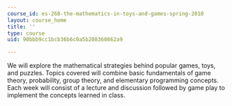 ```yaml
---
course_id: es-268-the-mathematics-in-toys-and-games-spring-2010
layout: course_home
title: ''
type: course
uid: 90bbb9cc1bcb36b6c0a5b208360862a9

---
```

We will explore the mathematical strategies behind popular games, toys, and puzzles. Topics covered will combine basic fundamentals of game theory, probability, group theory, and elementary programming concepts. Each week will consist of a lecture and discussion followed by game play to implement the concepts learned in class.
